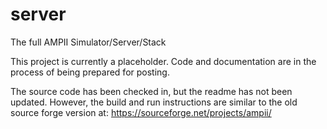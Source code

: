 # server
The full AMPII Simulator/Server/Stack

This project is currently a placeholder.  Code and documentation are in the process of being prepared for posting.

The source code has been checked in, but the readme has not been updated.  However, the build and run instructions are similar to the old source forge version at: https://sourceforge.net/projects/ampii/

